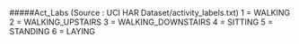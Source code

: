 #####Act_Labs (Source : UCI HAR Dataset/activity_labels.txt)
1	= WALKING 
2	= WALKING_UPSTAIRS 
3	= WALKING_DOWNSTAIRS 
4	= SITTING 
5	= STANDING 
6	= LAYING
